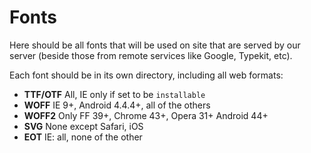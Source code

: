 # Fonts

Here should be all fonts that will be used on site that are served by our server (beside those from remote services like Google, Typekit, etc).

Each font should be in its own directory, including all web formats:

* **TTF/OTF** All, IE only if set to be `installable`
* **WOFF** IE 9+, Android 4.4.4+, all of the others
* **WOFF2** Only FF 39+, Chrome 43+, Opera 31+ Android 44+
* **SVG** None except Safari, iOS
* **EOT** IE: all, none of the other
